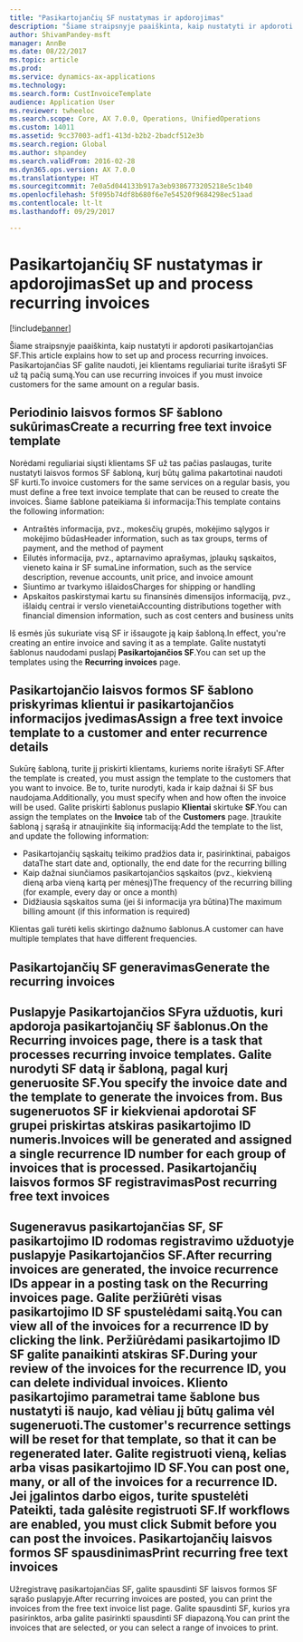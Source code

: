 ```yaml
---
title: "Pasikartojančių SF nustatymas ir apdorojimas"
description: "Šiame straipsnyje paaiškinta, kaip nustatyti ir apdoroti pasikartojančias SF. Pasikartojančias SF galite naudoti, jei klientams reguliariai turite išrašyti SF už tą pačią sumą."
author: ShivamPandey-msft
manager: AnnBe
ms.date: 08/22/2017
ms.topic: article
ms.prod: 
ms.service: dynamics-ax-applications
ms.technology: 
ms.search.form: CustInvoiceTemplate
audience: Application User
ms.reviewer: twheeloc
ms.search.scope: Core, AX 7.0.0, Operations, UnifiedOperations
ms.custom: 14011
ms.assetid: 9cc37003-adf1-413d-b2b2-2badcf512e3b
ms.search.region: Global
ms.author: shpandey
ms.search.validFrom: 2016-02-28
ms.dyn365.ops.version: AX 7.0.0
ms.translationtype: HT
ms.sourcegitcommit: 7e0a5d044133b917a3eb9386773205218e5c1b40
ms.openlocfilehash: 5f095b74df8b680f6e7e54520f9684298ec51aad
ms.contentlocale: lt-lt
ms.lasthandoff: 09/29/2017

---
```


# <a name="set-up-and-process-recurring-invoices"></a><span data-ttu-id="1a5d3-104">Pasikartojančių SF nustatymas ir apdorojimas</span><span class="sxs-lookup"><span data-stu-id="1a5d3-104">Set up and process recurring invoices</span></span>

[!include[banner](../includes/banner.md)]


<span data-ttu-id="1a5d3-105">Šiame straipsnyje paaiškinta, kaip nustatyti ir apdoroti pasikartojančias SF.</span><span class="sxs-lookup"><span data-stu-id="1a5d3-105">This article explains how to set up and process recurring invoices.</span></span> <span data-ttu-id="1a5d3-106">Pasikartojančias SF galite naudoti, jei klientams reguliariai turite išrašyti SF už tą pačią sumą.</span><span class="sxs-lookup"><span data-stu-id="1a5d3-106">You can use recurring invoices if you must invoice customers for the same amount on a regular basis.</span></span>

<a name="create-a-recurring-free-text-invoice-template"></a><span data-ttu-id="1a5d3-107">Periodinio laisvos formos SF šablono sukūrimas</span><span class="sxs-lookup"><span data-stu-id="1a5d3-107">Create a recurring free text invoice template</span></span>
---------------------------------------------

<span data-ttu-id="1a5d3-108">Norėdami reguliariai siųsti klientams SF už tas pačias paslaugas, turite nustatyti laisvos formos SF šabloną, kurį būtų galima pakartotinai naudoti SF kurti.</span><span class="sxs-lookup"><span data-stu-id="1a5d3-108">To invoice customers for the same services on a regular basis, you must define a free text invoice template that can be reused to create the invoices.</span></span> <span data-ttu-id="1a5d3-109">Šiame šablone pateikiama ši informacija:</span><span class="sxs-lookup"><span data-stu-id="1a5d3-109">This template contains the following information:</span></span>

-   <span data-ttu-id="1a5d3-110">Antraštės informacija, pvz., mokesčių grupės, mokėjimo sąlygos ir mokėjimo būdas</span><span class="sxs-lookup"><span data-stu-id="1a5d3-110">Header information, such as tax groups, terms of payment, and the method of payment</span></span>
-   <span data-ttu-id="1a5d3-111">Eilutės informacija, pvz., aptarnavimo aprašymas, įplaukų sąskaitos, vieneto kaina ir SF suma</span><span class="sxs-lookup"><span data-stu-id="1a5d3-111">Line information, such as the service description, revenue accounts, unit price, and invoice amount</span></span>
-   <span data-ttu-id="1a5d3-112">Siuntimo ar tvarkymo išlaidos</span><span class="sxs-lookup"><span data-stu-id="1a5d3-112">Charges for shipping or handling</span></span>
-   <span data-ttu-id="1a5d3-113">Apskaitos paskirstymai kartu su finansinės dimensijos informaciją, pvz., išlaidų centrai ir verslo vienetai</span><span class="sxs-lookup"><span data-stu-id="1a5d3-113">Accounting distributions together with financial dimension information, such as cost centers and business units</span></span>

<span data-ttu-id="1a5d3-114">Iš esmės jūs sukuriate visą SF ir išsaugote ją kaip šabloną.</span><span class="sxs-lookup"><span data-stu-id="1a5d3-114">In effect, you're creating an entire invoice and saving it as a template.</span></span> <span data-ttu-id="1a5d3-115">Galite nustatyti šablonus naudodami puslapį **Pasikartojančios SF**.</span><span class="sxs-lookup"><span data-stu-id="1a5d3-115">You can set up the templates using the **Recurring invoices** page.</span></span>

## <a name="assign-a-free-text-invoice-template-to-a-customer-and-enter-recurrence-details"></a><span data-ttu-id="1a5d3-116">Pasikartojančio laisvos formos SF šablono priskyrimas klientui ir pasikartojančios informacijos įvedimas</span><span class="sxs-lookup"><span data-stu-id="1a5d3-116">Assign a free text invoice template to a customer and enter recurrence details</span></span>
<span data-ttu-id="1a5d3-117">Sukūrę šabloną, turite jį priskirti klientams, kuriems norite išrašyti SF.</span><span class="sxs-lookup"><span data-stu-id="1a5d3-117">After the template is created, you must assign the template to the customers that you want to invoice.</span></span> <span data-ttu-id="1a5d3-118">Be to, turite nurodyti, kada ir kaip dažnai ši SF bus naudojama.</span><span class="sxs-lookup"><span data-stu-id="1a5d3-118">Additionally, you must specify when and how often the invoice will be used.</span></span> <span data-ttu-id="1a5d3-119">Galite priskirti šablonus puslapio **Klientai** skirtuke **SF**.</span><span class="sxs-lookup"><span data-stu-id="1a5d3-119">You can assign the templates on the **Invoice** tab of the **Customers** page.</span></span> <span data-ttu-id="1a5d3-120">Įtraukite šabloną į sąrašą ir atnaujinkite šią informaciją:</span><span class="sxs-lookup"><span data-stu-id="1a5d3-120">Add the template to the list, and update the following information:</span></span>

-   <span data-ttu-id="1a5d3-121">Pasikartojančių sąskaitų teikimo pradžios data ir, pasirinktinai, pabaigos data</span><span class="sxs-lookup"><span data-stu-id="1a5d3-121">The start date and, optionally, the end date for the recurring billing</span></span>
-   <span data-ttu-id="1a5d3-122">Kaip dažnai siunčiamos pasikartojančios sąskaitos (pvz., kiekvieną dieną arba vieną kartą per mėnesį)</span><span class="sxs-lookup"><span data-stu-id="1a5d3-122">The frequency of the recurring billing (for example, every day or once a month)</span></span>
-   <span data-ttu-id="1a5d3-123">Didžiausia sąskaitos suma (jei ši informacija yra būtina)</span><span class="sxs-lookup"><span data-stu-id="1a5d3-123">The maximum billing amount (if this information is required)</span></span>

<span data-ttu-id="1a5d3-124">Klientas gali turėti kelis skirtingo dažnumo šablonus.</span><span class="sxs-lookup"><span data-stu-id="1a5d3-124">A customer can have multiple templates that have different frequencies.</span></span>

## <a name="generate-the-recurring-invoices"></a><span data-ttu-id="1a5d3-125">Pasikartojančių SF generavimas</span><span class="sxs-lookup"><span data-stu-id="1a5d3-125">Generate the recurring invoices</span></span>
<span data-ttu-id="1a5d3-126">Puslapyje **Pasikartojančios SF**yra užduotis, kuri apdoroja pasikartojančių SF šablonus.</span><span class="sxs-lookup"><span data-stu-id="1a5d3-126">On the **Recurring invoices** page, there is a task that processes recurring invoice templates.</span></span> <span data-ttu-id="1a5d3-127">Galite nurodyti SF datą ir šabloną, pagal kurį generuosite SF.</span><span class="sxs-lookup"><span data-stu-id="1a5d3-127">You specify the invoice date and the template to generate the invoices from.</span></span> <span data-ttu-id="1a5d3-128">Bus sugeneruotos SF ir kiekvienai apdorotai SF grupei priskirtas atskiras pasikartojimo ID numeris.</span><span class="sxs-lookup"><span data-stu-id="1a5d3-128">Invoices will be generated and assigned a single recurrence ID number for each group of invoices that is processed.</span></span>
<span data-ttu-id="1a5d3-129">Pasikartojančių laisvos formos SF registravimas</span><span class="sxs-lookup"><span data-stu-id="1a5d3-129">Post recurring free text invoices</span></span>
---------------------------------

<span data-ttu-id="1a5d3-130">Sugeneravus pasikartojančias SF, SF pasikartojimo ID rodomas registravimo užduotyje puslapyje **Pasikartojančios SF**.</span><span class="sxs-lookup"><span data-stu-id="1a5d3-130">After recurring invoices are generated, the invoice recurrence IDs appear in a posting task on the **Recurring invoices** page.</span></span> <span data-ttu-id="1a5d3-131">Galite peržiūrėti visas pasikartojimo ID SF spustelėdami saitą.</span><span class="sxs-lookup"><span data-stu-id="1a5d3-131">You can view all of the invoices for a recurrence ID by clicking the link.</span></span> <span data-ttu-id="1a5d3-132">Peržiūrėdami pasikartojimo ID SF galite panaikinti atskiras SF.</span><span class="sxs-lookup"><span data-stu-id="1a5d3-132">During your review of the invoices for the recurrence ID, you can delete individual invoices.</span></span> <span data-ttu-id="1a5d3-133">Kliento pasikartojimo parametrai tame šablone bus nustatyti iš naujo, kad vėliau jį būtų galima vėl sugeneruoti.</span><span class="sxs-lookup"><span data-stu-id="1a5d3-133">The customer's recurrence settings will be reset for that template, so that it can be regenerated later.</span></span> <span data-ttu-id="1a5d3-134">Galite registruoti vieną, kelias arba visas pasikartojimo ID SF.</span><span class="sxs-lookup"><span data-stu-id="1a5d3-134">You can post one, many, or all of the invoices for a recurrence ID.</span></span> <span data-ttu-id="1a5d3-135">Jei įgalintos darbo eigos, turite spustelėti **Pateikti**, tada galėsite registruoti SF.</span><span class="sxs-lookup"><span data-stu-id="1a5d3-135">If workflows are enabled, you must click **Submit** before you can post the invoices.</span></span>
<span data-ttu-id="1a5d3-136">Pasikartojančių laisvos formos SF spausdinimas</span><span class="sxs-lookup"><span data-stu-id="1a5d3-136">Print recurring free text invoices</span></span>
----------------------------------

<span data-ttu-id="1a5d3-137">Užregistravę pasikartojančias SF, galite spausdinti SF laisvos formos SF sąrašo puslapyje.</span><span class="sxs-lookup"><span data-stu-id="1a5d3-137">After recurring invoices are posted, you can print the invoices from the free text invoice list page.</span></span> <span data-ttu-id="1a5d3-138">Galite spausdinti SF, kurios yra pasirinktos, arba galite pasirinkti spausdinti SF diapazoną.</span><span class="sxs-lookup"><span data-stu-id="1a5d3-138">You can print the invoices that are selected, or you can select a range of invoices to print.</span></span>




